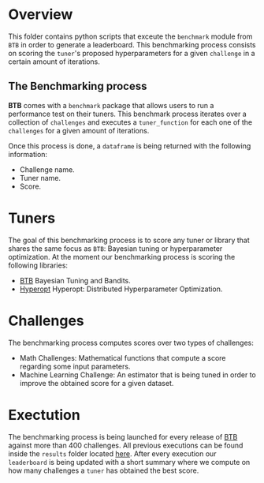 # Overview

This folder contains python scripts that exceute the `benchmark` module from `BTB` in order to
generate a leaderboard. This benchmarking process consists on scoring the `tuner`'s proposed
hyperparameters for a given `challenge` in a certain amount of iterations.

## The Benchmarking process

**BTB** comes with a `benchmark` package that allows users to run a performance test on
their tuners. This benchmark process iterates over a collection of `challenges` and executes a
`tuner_function` for each one of the `challenges` for a given amount of iterations.

Once this process is done, a `dataframe` is being returned with the following information:
- Challenge name.
- Tuner name.
- Score.

# Tuners

The goal of this benchmarking process is to score any tuner or library that shares the same focus
as `BTB`: Bayesian tuning or hyperparameter optimization. At the moment our benchmarking process
is scoring the following libraries:

- [BTB](https://github.com/HDI-Project/BTB) Bayesian Tuning and Bandits.
- [Hyperopt](https://github.com/hyperopt/hyperopt) Hyperopt: Distributed Hyperparameter Optimization.

# Challenges

The benchmarking process computes scores over two types of challenges:

- Math Challenges: Mathematical functions that compute a score regarding some input parameters.
- Machine Learning Challenge: An estimator that is being tuned in order to improve the obtained
score for a given dataset.


# Exectution

The benchmarking process is being launched for every release of
[BTB](https://github.com/HDI-Project/BTB) against more than 400 challenges. All previous executions
can be found inside the `results` folder located
[here](https://github.com/HDI-Project/BTB/tree/master/benchmark/results). After every execution our
`leaderboard` is being updated with a short summary where we compute on how many challenges a
`tuner` has obtained the best score.

